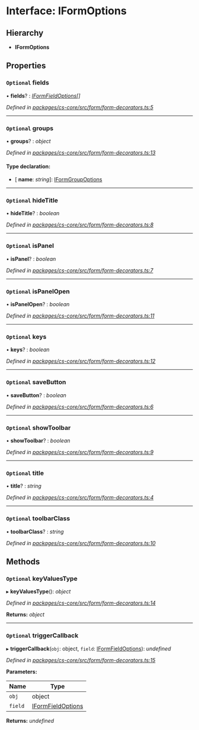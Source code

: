 # Interface: IFormOptions

## Hierarchy

* **IFormOptions**

## Properties

### `Optional` fields

• **fields**? : *[IFormFieldOptions](_cs_core_src_form_form_decorators_.iformfieldoptions.md)[]*

*Defined in [packages/cs-core/src/form/form-decorators.ts:5](https://github.com/TNOCS/csnext/blob/34474da7/packages/cs-core/src/form/form-decorators.ts#L5)*

___

### `Optional` groups

• **groups**? : *object*

*Defined in [packages/cs-core/src/form/form-decorators.ts:13](https://github.com/TNOCS/csnext/blob/34474da7/packages/cs-core/src/form/form-decorators.ts#L13)*

#### Type declaration:

* \[ **name**: *string*\]: [IFormGroupOptions](_cs_core_src_form_form_decorators_.iformgroupoptions.md)

___

### `Optional` hideTitle

• **hideTitle**? : *boolean*

*Defined in [packages/cs-core/src/form/form-decorators.ts:8](https://github.com/TNOCS/csnext/blob/34474da7/packages/cs-core/src/form/form-decorators.ts#L8)*

___

### `Optional` isPanel

• **isPanel**? : *boolean*

*Defined in [packages/cs-core/src/form/form-decorators.ts:7](https://github.com/TNOCS/csnext/blob/34474da7/packages/cs-core/src/form/form-decorators.ts#L7)*

___

### `Optional` isPanelOpen

• **isPanelOpen**? : *boolean*

*Defined in [packages/cs-core/src/form/form-decorators.ts:11](https://github.com/TNOCS/csnext/blob/34474da7/packages/cs-core/src/form/form-decorators.ts#L11)*

___

### `Optional` keys

• **keys**? : *boolean*

*Defined in [packages/cs-core/src/form/form-decorators.ts:12](https://github.com/TNOCS/csnext/blob/34474da7/packages/cs-core/src/form/form-decorators.ts#L12)*

___

### `Optional` saveButton

• **saveButton**? : *boolean*

*Defined in [packages/cs-core/src/form/form-decorators.ts:6](https://github.com/TNOCS/csnext/blob/34474da7/packages/cs-core/src/form/form-decorators.ts#L6)*

___

### `Optional` showToolbar

• **showToolbar**? : *boolean*

*Defined in [packages/cs-core/src/form/form-decorators.ts:9](https://github.com/TNOCS/csnext/blob/34474da7/packages/cs-core/src/form/form-decorators.ts#L9)*

___

### `Optional` title

• **title**? : *string*

*Defined in [packages/cs-core/src/form/form-decorators.ts:4](https://github.com/TNOCS/csnext/blob/34474da7/packages/cs-core/src/form/form-decorators.ts#L4)*

___

### `Optional` toolbarClass

• **toolbarClass**? : *string*

*Defined in [packages/cs-core/src/form/form-decorators.ts:10](https://github.com/TNOCS/csnext/blob/34474da7/packages/cs-core/src/form/form-decorators.ts#L10)*

## Methods

### `Optional` keyValuesType

▸ **keyValuesType**(): *object*

*Defined in [packages/cs-core/src/form/form-decorators.ts:14](https://github.com/TNOCS/csnext/blob/34474da7/packages/cs-core/src/form/form-decorators.ts#L14)*

**Returns:** *object*

___

### `Optional` triggerCallback

▸ **triggerCallback**(`obj`: object, `field`: [IFormFieldOptions](_cs_core_src_form_form_decorators_.iformfieldoptions.md)): *undefined*

*Defined in [packages/cs-core/src/form/form-decorators.ts:15](https://github.com/TNOCS/csnext/blob/34474da7/packages/cs-core/src/form/form-decorators.ts#L15)*

**Parameters:**

Name | Type |
------ | ------ |
`obj` | object |
`field` | [IFormFieldOptions](_cs_core_src_form_form_decorators_.iformfieldoptions.md) |

**Returns:** *undefined*
